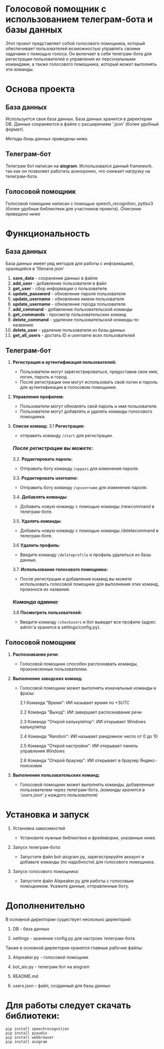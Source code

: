 # Голосовой помощник с использованием телеграм-бота и базы данных

Этот проект представляет собой голосового помощника, который обеспечивает пользователей возможностью управлять своими задачами с помощью голоса. Он включает в себя телеграм-бота для регистрации пользователей и управления их персональными командами, а также голосового помощника, который может выполнять эти команды.


# Основа проекта

## База данных
Используется своя база данных. База данных хранится в директории DB. Данные сохраняются в файле с расширением '.json' (более удобный формат).

*Методы базы данных приведены ниже.*

## Телеграм-бот
Телеграм бот написан на **aiogram**. Использовался данный framework, так как он позволяет работать асинхронно, что снижает нагрузку на телеграм-бота.


## Голосовой помощник
Голосовой помощник написан с помощью speech_recognition, pyttsx3 (более удобные библиотеки для участников проекта). 
*Описание приведено ниже*

# Функциональность

## База данных
База данных имеет ряд методов для работы с информацией, хранящейся в 'filenane.json'
1. **save_data** - сохранение данных в файле
2. **add_user** - добавление пользователя в файл
3. **get_user** - сбор информации о пользователе
4. **update_password** - обновление пароля пользователя 
5. **update_username** - обновление имени пользователя
6. **update_username** - обновление города пользователя
7. **add_command** - добавление пользовательской команды 
8. **get_commands** - просмотр пользовательских команд 
9. **delete_command** - удаление пользовательской команды по названию 
10. **delete_user** - удаление пользователя из базы данных
11. **get_all_users** - достать ID и username всех пользователей


## Телеграм-бот
1. **Регистрация и аутентификация пользователей:**
   - Пользователи могут зарегистрироваться, предоставив свое имя, логин, пароль и город.
   - После регистрации они могут использовать свой логин и пароль для аутентификации в голосовом помощнике.
   
2. **Управление профилем:**
   - Пользователи могут обновлять свой пароль и имя пользователя.
   - Пользователи могут добавлять и удалять команды голосового помощника.

3. **Список команд:**
   3.1 **Регистрация:**
   - отправить команду `/start` для регистрации.

   ### ***После регистрации вы можете:***

   3.2. **Редактировать пароль:**
      - Отправить боту команду `/uppass` для изменения пароля.

   3.3. **Редактировать username:**
      - Отправить боту команду `/upusername` для изменения пароля.
   
   3.4. **Добавлять команды**:
      - Добавить новую команду с помощью команды /newcommand в телеграм-боте.

   3.5. **Удалять команды**:
      - Добавить новую команду с помощью команды /deletecommand в телеграм-боте.
        
   3.6 **Удалить профиль:**
      - Введите команду `/deleteprofile` и профиль удалиться из базы данных.

   3.7. **Использование голосового помощника:**
      - После регистрации и добавления команд вы можете использовать голосовой помощник для выполнения этих команд, произнося их названия.

   ### ***Команда админа:***

   3.8 **Посмотреть пользователей:**
      - Введите команду `/checkusers` и бот выведет все профили (адрес admin'а хранится в settings/config.py).
        
## Голосовой помощник
1. **Распознавание речи:**
   - Голосовой помощник способен распознавать команды, произнесенные пользователем.

2. **Выполнение заводских команд:**
   - Голосовой помощник может выполнять изначальные команды и фразы:

     2.1 Команда "Время": ИИ называет время по +3UTC

     2.2 Команда "Выход": ИИ завершает распознавание речи
     
     2.3 Команда "Открой калькулятор": ИИ открывает Windows калькулятор
     
     2.4 Команда "Random": ИИ называет рандомное число от 0 до 10
     
     2.5 Команда "Открой настройки": ИИ открывает панель управления Windows

     2.6 Команда "Открой браузер": ИИ открывает в браузер Яндекс-поисковик
     
3. **Выполнение пользовательских команд:**
   - Голосовой помощник может выполнять команды, добавленные пользователем через телеграм-бота.
     *(команды хранятся в 'users.json' у каждого пользователя)*

# Установка и запуск
1. Установка зависимостей
   - Установите нужные библиотеки и фреймворки, указанные ниже.

2. Запуск телеграм-бота:
   - Запустите файл bot-aiogram.py, зарегистрируйте аккаунт и добавьте команды (по надобности) для голосового помощника.
   
3. Запуск голосового помощника:
   - Запустите файл AIspeaker.py для работы с голосовым помощником. Укажите данные, отправленные боту.

# Дополненительно
В основной директории существует несколько директорий:

1. DB - база данных
   
2. settings - хранение config.py для настроек телеграм-бота
   

Также в основной директории хранятся главные рабочие файлы:

3. AIspeaker.py - голосовой помощник
   
4. bot_aio.py - телеграм бот на aiogram
   
5. README.md
   
6. users.json - файл, созданный для базы данных


# Для работы следует скачать библиотеки:
```
pip install speechrecognition
pip install pyaudio
pip install webbrowser
pip install aiogram
```

